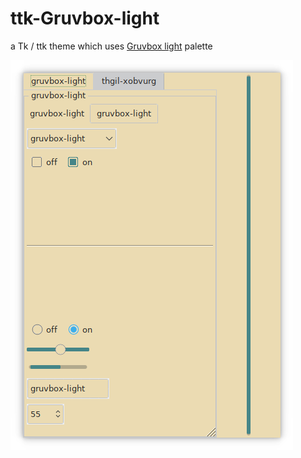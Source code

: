 # ttk-Gruvbox-light
a Tk / ttk theme which uses [Gruvbox light](https://github.com/morhetz/gruvbox) palette

![Screenshot](Screenshot.png) 
